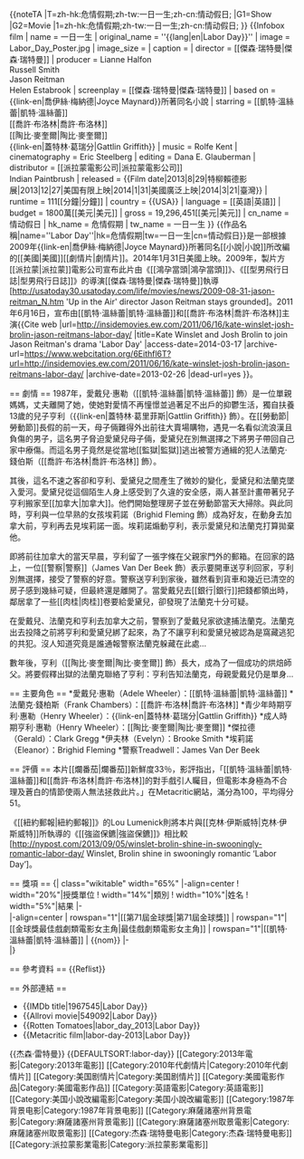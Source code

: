 {{noteTA
|T=zh-hk:危情假期;zh-tw:一日一生;zh-cn:情动假日;
|G1=Show
|G2=Movie
|1=zh-hk:危情假期;zh-tw:一日一生;zh-cn:情动假日;
}}
{{Infobox film
| name = 一日一生
| original_name = ''{{lang|en|Labor Day}}''
| image = Labor_Day_Poster.jpg
| image_size = 
| caption = 
| director = [[傑森·瑞特曼|傑森·瑞特曼]]
| producer = Lianne Halfon<br>Russell Smith<br>Jason Reitman<br>Helen Estabrook
| screenplay = [[傑森·瑞特曼|傑森·瑞特曼]]
| based on = {{link-en|喬伊絲·梅納德|Joyce Maynard}}所著同名小說
| starring = [[凱特·溫絲蕾|凱特·溫絲蕾]]<br>[[喬許·布洛林|喬許·布洛林]]<br>[[陶比·麥奎爾|陶比·麥奎爾]]<br>{{link-en|蓋特林·葛瑞分|Gattlin Griffith}}
| music = Rolfe Kent
| cinematography = Eric Steelberg
| editing = Dana E. Glauberman
| distributor = [[派拉蒙電影公司|派拉蒙電影公司]]<br>Indian Paintbrush 
| released = {{Film date|2013|8|29|特柳賴德影展|2013|12|27|美国有限上映|2014|1|31|美國廣泛上映|2014|3|21|臺灣}}
| runtime = 111[[分鐘|分鐘]]
| country = {{USA}}
| language = [[英語|英語]]
| budget = 1800萬[[美元|美元]]
| gross = 19,296,451[[美元|美元]]
| cn_name              = 情动假日
| hk_name              = 危情假期
| tw_name              = 一日一生
}}
{{作品名稱|name=''Labor Day''|hk=危情假期|tw=一日一生|cn=情动假日}}是一部根據2009年{{link-en|喬伊絲·梅納德|Joyce Maynard}}所著同名[[小說|小說]]所改編的[[美國|美國]][[劇情片|劇情片]]。2014年1月31日美國上映。2009年，製片方[[派拉蒙|派拉蒙]]電影公司宣布此片由《[[鴻孕當頭|鴻孕當頭]]》、《[[型男飛行日誌|型男飛行日誌]]》的導演[[傑森·瑞特曼|傑森·瑞特曼]]執導<ref>[http://usatoday30.usatoday.com/life/movies/news/2009-08-31-jason-reitman_N.htm 'Up in the Air' director Jason Reitman stays grounded]</ref>。2011年6月16日，宣布由[[凱特·溫絲蕾|凱特·溫絲蕾]]和[[喬許·布洛林|喬許·布洛林]]主演<ref>{{Cite web |url=http://insidemovies.ew.com/2011/06/16/kate-winslet-josh-brolin-jason-reitmans-labor-day/ |title=Kate Winslet and Josh Brolin to join Jason Reitman's drama 'Labor Day' |access-date=2014-03-17 |archive-url=https://www.webcitation.org/6Eithfl6T?url=http://insidemovies.ew.com/2011/06/16/kate-winslet-josh-brolin-jason-reitmans-labor-day/ |archive-date=2013-02-26 |dead-url=yes }}</ref>。

== 劇情 ==
1987年，愛戴兒·惠勒（[[凱特·溫絲蕾|凱特·溫絲蕾]] 飾）是一位單親媽媽，丈夫離開了她，使她對愛情不再憧憬並過著足不出戶的抑鬱生活，獨自扶養13歲的兒子亨利（{{link-en|蓋特林·葛里菲斯|Gattlin Griffith}} 飾）。在[[勞動節|勞動節]]長假的前一天，母子倆難得外出前往大賣場購物，遇見一名看似流浪漢且負傷的男子，這名男子脅迫愛黛兒母子倆，愛黛兒在別無選擇之下將男子帶回自己家中療傷。而這名男子竟然是從當地[[監獄|監獄]]逃出被警方通緝的犯人法蘭克·錢伯斯（[[喬許·布洛林|喬許·布洛林]] 飾）。

其後，這名不速之客卻和亨利、愛黛兒之間產生了微妙的變化，愛黛兒和法蘭克墜入愛河。愛黛兒從這個陌生人身上感受到了久違的安全感，兩人甚至計畫帶著兒子亨利搬家至[[加拿大|加拿大]]。他們開始整理房子並在勞動節當天大掃除。與此同時，亨利與一位早熟的女孩埃莉諾（Brighid Fleming 飾）成為好友，在動身去加拿大前，亨利再去見埃莉諾一面。埃莉諾煽動亨利，表示愛黛兒和法蘭克打算拋棄他。

即將前往加拿大的當天早晨，亨利留了一張字條在父親家門外的郵箱。在回家的路上，一位[[警察|警察]]（James Van Der Beek 飾）表示要開車送亨利回家，亨利別無選擇，接受了警察的好意。警察送亨利到家後，雖然看到貨車和幾近已清空的房子感到幾絲可疑，但最終還是離開了。當愛戴兒去[[銀行|銀行]]把錢都領出時，鄰居拿了一些[[肉桂|肉桂]]卷要給愛黛兒，卻發現了法蘭克十分可疑。

在愛戴兒、法蘭克和亨利去加拿大之前，警察到了愛戴兒家欲逮捕法蘭克。法蘭克出去投降之前將亨利和愛黛兒綁了起來，為了不讓亨利和愛黛兒被認為是窩藏逃犯的共犯。沒人知道究竟是誰通報警察法蘭克躲藏在此處...

數年後，亨利（[[陶比·麥奎爾|陶比·麥奎爾]] 飾）長大，成為了一個成功的烘焙師父。將要假釋出獄的法蘭克聯絡了亨利：亨利告知法蘭克，母親愛戴兒仍是單身...

== 主要角色 ==
*愛戴兒·惠勒（Adele Wheeler）：[[凱特·溫絲蕾|凱特·溫絲蕾]]
*法蘭克·錢柏斯（Frank Chambers）：[[喬許·布洛林|喬許·布洛林]]
*青少年時期亨利·惠勒（Henry Wheeler）：{{link-en|蓋特林·葛瑞分|Gattlin Griffith}} 
*成人時期亨利·惠勒（Henry Wheeler）：[[陶比·麥奎爾|陶比·麥奎爾]]
*傑拉德（Gerald）：Clark Gregg
*伊夫林（Evelyn）：Brooke Smith
*埃莉諾（Eleanor）：Brighid Fleming 
*警察Treadwell：James Van Der Beek

== 評價 ==
本片[[爛番茄|爛番茄]]新鮮度33％，影評指出，「[[凱特·溫絲蕾|凱特·溫絲蕾]]和[[喬許·布洛林|喬許·布洛林]]的對手戲引人矚目，但電影本身極為不合理及蒼白的情節使兩人無法拯救此片。」在Metacritic網站，滿分為100，平均得分51。

《[[紐約郵報|紐約郵報]]》的Lou Lumenick則將本片與[[克林·伊斯威特|克林·伊斯威特]]所執導的《[[強盜保鑣|強盜保鑣]]》相比較<ref>[http://nypost.com/2013/09/05/winslet-brolin-shine-in-swooningly-romantic-labor-day/ Winslet, Brolin shine in swooningly romantic ‘Labor Day’]</ref>。

== 獎項 ==
{| class="wikitable" width="65%"
|-align=center
! width="20%"|授獎單位
! width="14%"|類別
! width="10%"|姓名
! width="5%"|結果
|-  
|-align=center
| rowspan="1"|[[第71屆金球獎|第71屆金球獎]]
| rowspan="1"|[[金球獎最佳戲劇類電影女主角|最佳戲劇類電影女主角]]
| rowspan="1"|[[凱特·溫絲蕾|凱特·溫絲蕾]]
| {{nom}}
|-  
|}

== 參考資料 ==
{{Reflist}}

== 外部連結 ==
* {{IMDb title|1967545|Labor Day}}
* {{Allrovi movie|549092|Labor Day}}
* {{Rotten Tomatoes|labor_day_2013|Labor Day}}
* {{Metacritic film|labor-day-2013|Labor Day}}

{{杰森·雷特曼}}
{{DEFAULTSORT:labor-day}}
[[Category:2013年電影|Category:2013年電影]]
[[Category:2010年代劇情片|Category:2010年代劇情片]]
[[Category:美国剧情片|Category:美国剧情片]]
[[Category:美國電影作品|Category:美國電影作品]]
[[Category:英語電影|Category:英語電影]]
[[Category:美国小說改編電影|Category:美国小說改編電影]]
[[Category:1987年背景电影|Category:1987年背景电影]]
[[Category:麻薩諸塞州背景電影|Category:麻薩諸塞州背景電影]]
[[Category:麻薩諸塞州取景電影|Category:麻薩諸塞州取景電影]]
[[Category:杰森·瑞特曼电影|Category:杰森·瑞特曼电影]]
[[Category:派拉蒙影業電影|Category:派拉蒙影業電影]]